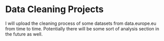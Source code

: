 # Data Cleaning Projects

I will upload the cleaning process of some datasets from data.europe.eu from time to time. Potentially there will be some sort of analysis section in the future as well.
